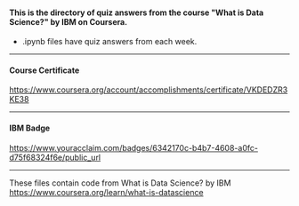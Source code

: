 #### This is the directory of quiz answers from the course "What is Data Science?" by IBM on Coursera. ####



* .ipynb files have quiz answers from each week.

------------------------------------------------------------

#### Course Certificate ####
https://www.coursera.org/account/accomplishments/certificate/VKDEDZR3KE38

------------------------------------------------------------

#### IBM Badge ####
https://www.youracclaim.com/badges/6342170c-b4b7-4608-a0fc-d75f68324f6e/public_url

------------------------------------------------------------

These files contain code from
What is Data Science? by IBM
https://www.coursera.org/learn/what-is-datascience




